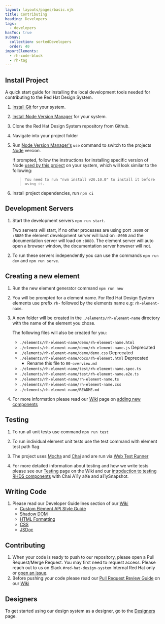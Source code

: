 ```yaml
---
layout: layouts/pages/basic.njk
title: Contributing
heading: Developers
tags:
  - developers
hasToc: true
subnav:
  collection: sortedDevelopers
  order: 40
importElements:
  - rh-code-block
  - rh-tag
---
```


<style data-helmet>
  rh-code-block + rh-code-block {
    margin-block-start: var(--rh-spacer-2xl, 32px);
  }
</style>

## Install Project

A quick start guide for installing the local development tools needed for contributing to the Red Hat Design System.

1. [Install Git](https://git-scm.com/book/en/v2/Getting-Started-Installing-Git) for your system.
2. [Install Node Version Manager](https://github.com/nvm-sh/nvm) for your system.  
3. Clone the Red Hat Design System repository from Github.

    <rh-code-block>
      <script type="text/x-shellscript">git clone git@github.com:RedHat-UX/red-hat-design-system.git</script>
    </rh-code-block>

4. Navigate into your project folder

    <rh-code-block>
      <script type="text/x-shellscript">cd red-hat-design-system</script>
    </rh-code-block>

5. Run [Node Version Manager's](https://github.com/nvm-sh/nvm) `use` command to switch to the projects [Node](https://nodejs.org/en) version.

    <rh-code-block>
      <script type="text/x-shellscript">nvm use</script>
    </rh-code-block>

    If prompted, follow the instructions for installing specific version of Node [used by this project](https://github.com/RedHat-UX/red-hat-design-system/blob/main/.nvmrc) on your system, which will look similar to the following: 
    
    > `You need to run "nvm install v20.10.0" to install it before using it.`

6. Install project dependencies, run `npm ci`

    <rh-code-block>
      <script type="text/x-shellscript">npm ci</script>
    </rh-code-block>

## Development Servers

1. Start the development servers `npm run start`.

    <rh-code-block>
      <script type="text/x-shellscript">npm run start</script>
    </rh-code-block>

    Two servers will start, if no other processes are using port `:8000` or `:8080` the element development server will load on `:8000` and the documentation server will load on `:8080`. The element server will auto open a browser window, the documentation server however will not.  
2. To run these servers independently you can use the commands `npm run dev` and `npm run serve`.

    <rh-code-block>
      <script type="text/x-shellscript">npm run dev</script>
    </rh-code-block>


    <rh-code-block>
      <script type="text/x-shellscript">npm run serve</script>
    </rh-code-block>

## Creating a new element

1. Run the new element generator command `npm run new`

    <rh-code-block>
      <script type="text/x-shellscript">npm run new</script>
    </rh-code-block>

2. You will be prompted for a element name.  For Red Hat Design System elements use prefix `rh-` followed by the elements name e.g: `rh-element-name`.
3. A new folder will be created in the `./elements/rh-element-name` directory with the name of the element you chose.

    The following files will also be created for you:

    - `./elements/rh-element-name/demo/rh-element-name.html`
    - `./elements/rh-element-name/demo/rh-element-name.js` <rh-tag color="red" variant="outline">Deprecated</rh-tag>
    - `./elements/rh-element-name/demo/demo.css` <rh-tag color="red" variant="outline">Deprecated</rh-tag>
    - `./elements/rh-element-name/docs/rh-element.html` <rh-tag color="red" variant="outline">Deprecated</rh-tag>
      - Rename this file to `00-overview.md`
    - `./elements/rh-element-name/test/rh-element-name.spec.ts`
    - `./elements/rh-element-name/test/rh-element-name.e2e.ts`
    - `./elements/rh-element-name/rh-element-name.ts`
    - `./elements/rh-element-name/rh-element-name.css`
    - `./elements/rh-element-name/README.md`

4. For more information please read our [Wiki](https://github.com/RedHat-UX/red-hat-design-system/wiki) page on [adding new components](https://github.com/RedHat-UX/red-hat-design-system/wiki/Adding-New-Components) 

## Testing

1. To run all unit tests use command `npm run test`

    <rh-code-block>
      <script type="text/x-shellscript">npm run test</script>
    </rh-code-block>

2. To run individual element unit tests use the test command with element test path flag

    <rh-code-block>
      <script type="text/x-shellscript">npm run test -- -- ./elements/rh-element-name/test/rh-element-name.spec.ts</script>
    </rh-code-block>

3. The project uses [Mocha](https://mochajs.org/) and [Chai](https://www.chaijs.com/) and are run via [Web Test Runner](https://modern-web.dev/docs/test-runner/overview/)
4. For more detailed information about testing and how we write tests please see our [Testing](https://github.com/RedHat-UX/red-hat-design-system/wiki/Testing) page on the Wiki and our [introduction to testing RHDS components](/accessibility/qa-testing/#accessibility-tools-for-ci%2Fcd-pipelines) with Chai A11y aXe and a11ySnapshot.
## Writing Code

1.  Please read our Developer Guidelines section of our [Wiki](https://github.com/RedHat-UX/red-hat-design-system/wiki)
    - [Custom Element API Style Guide](https://github.com/RedHat-UX/red-hat-design-system/wiki/Custom-Elements-API-Style-Guide)
    - [Shadow DOM](https://github.com/RedHat-UX/red-hat-design-system/wiki/Shadow-DOM-Style-Guide)
    - [HTML Formatting](https://github.com/RedHat-UX/red-hat-design-system/wiki/HTML-Formatting)
    - [CSS](https://github.com/RedHat-UX/red-hat-design-system/wiki/CSS-Styles)
    - [JSDoc](https://github.com/RedHat-UX/red-hat-design-system/wiki/JSDoc)

## Contributing 

1. When your code is ready to push to our repository, please open a Pull Request/Merge Request. You may first need to request access.  Please reach out to us on Slack `#red-hat-design-system` <rh-tag color="red" variant="outline">Internal Red Hat only</rh-tag> or [open an issue](https://github.com/RedHat-UX/red-hat-design-system/issues/new/choose).
2. Before pushing your code please read our [Pull Request Review Guide](https://github.com/RedHat-UX/red-hat-design-system/wiki/Pull-Request-Review-Guide) on our [Wiki](https://github.com/RedHat-UX/red-hat-design-system/wiki)

<uxdot-feedback>
  <h2>Designers</h2>
  <p>To get started using our design system as a designer, go to the <a href="get-started/designers">Designers</a> page.</p>
</uxdot-feedback>
